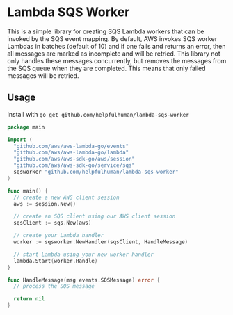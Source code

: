 # Lambda SQS Worker

This is a simple library for creating SQS Lambda workers that can be invoked by the SQS event mapping. By default, AWS invokes SQS worker Lambdas in batches (default of 10) and if one fails and returns an error, then all messages are marked as incomplete and will be retried. This library not only handles these messages concurrently, but removes the messages from the SQS queue when they are completed. This means that only failed messages will be retried.

## Usage

Install with `go get github.com/helpfulhuman/lambda-sqs-worker`

```go
package main

import (
  "github.com/aws/aws-lambda-go/events"
  "github.com/aws/aws-lambda-go/lambda"
  "github.com/aws/aws-sdk-go/aws/session"
  "github.com/aws/aws-sdk-go/service/sqs"
  sqsworker "github.com/helpfulhuman/lambda-sqs-worker"
)

func main() {
  // create a new AWS client session
  aws := session.New()

  // create an SQS client using our AWS client session
  sqsClient := sqs.New(aws)

  // create your Lambda handler
  worker := sqsworker.NewHandler(sqsClient, HandleMessage)

  // start Lambda using your new worker handler
  lambda.Start(worker.Handle)
}

func HandleMessage(msg events.SQSMessage) error {
  // process the SQS message

  return nil
}
```
